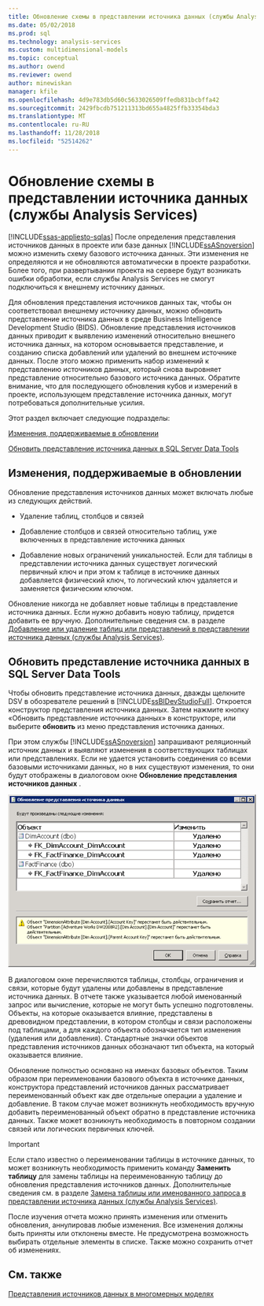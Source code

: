```yaml
---
title: Обновление схемы в представлении источника данных (службы Analysis Services) | Документация Майкрософт
ms.date: 05/02/2018
ms.prod: sql
ms.technology: analysis-services
ms.custom: multidimensional-models
ms.topic: conceptual
ms.author: owend
ms.reviewer: owend
author: minewiskan
manager: kfile
ms.openlocfilehash: 4d9e783db5d60c5633026509ffedb831bcbffa42
ms.sourcegitcommit: 2429fbcdb751211313bd655a4825ffb33354bda3
ms.translationtype: MT
ms.contentlocale: ru-RU
ms.lasthandoff: 11/28/2018
ms.locfileid: "52514262"
---
```

# <a name="refresh-the-schema-in-a-data-source-view-analysis-services"></a>Обновление схемы в представлении источника данных (службы Analysis Services)
[!INCLUDE[ssas-appliesto-sqlas](../../includes/ssas-appliesto-sqlas.md)]
  После определения представления источников данных в проекте или базе данных [!INCLUDE[ssASnoversion](../../includes/ssasnoversion-md.md)] можно изменить схему базового источника данных. Эти изменения не определяются и не обновляются автоматически в проекте разработки. Более того, при развертывании проекта на сервере будут возникать ошибки обработки, если службы Analysis Services не смогут подключиться к внешнему источнику данных.  
  
 Для обновления представления источников данных так, чтобы он соответствовал внешнему источнику данных, можно обновить представление источника данных в среде Business Intelligence Development Studio (BIDS). Обновление представления источников данных приводит к выявлению изменений относительно внешнего источника данных, на котором основывается представление, и созданию списка добавлений или удалений во внешнем источнике данных. После этого можно применить набор изменений к представлению источников данных, который снова выровняет представление относительно базового источника данных. Обратите внимание, что для последующего обновления кубов и измерений в проекте, использующем представление источника данных, могут потребоваться дополнительные усилия.  
  
 Этот раздел включает следующие подразделы:  
  
 [Изменения, поддерживаемые в обновлении](#bkmk_changlist)  
  
 [Обновить представление источника данных в SQL Server Data Tools](#bkmk_DSVrefresh)  
  
##  <a name="bkmk_changlist"></a> Изменения, поддерживаемые в обновлении  
 Обновление представления источников данных может включать любые из следующих действий.  
  
-   Удаление таблиц, столбцов и связей  
  
-   Добавление столбцов и связей относительно таблиц, уже включенных в представление источника данных  
  
-   Добавление новых ограничений уникальностей. Если для таблицы в представлении источника данных существует логический первичный ключ и при этом к таблице в источнике данных добавляется физический ключ, то логический ключ удаляется и заменяется физическим ключом.  
  
 Обновление никогда не добавляет новые таблицы в представление источника данных. Если нужно добавить новую таблицу, придется добавить ее вручную. Дополнительные сведения см. в разделе [Добавление или удаление таблиц или представлений в представлении источника данных (службы Analysis Services)](../../analysis-services/multidimensional-models/adding-or-removing-tables-or-views-in-a-data-source-view-analysis-services.md).  
  
##  <a name="bkmk_DSVrefresh"></a> Обновить представление источника данных в SQL Server Data Tools  
 Чтобы обновить представление источника данных, дважды щелкните DSV в обозревателе решений в [!INCLUDE[ssBIDevStudioFull](../../includes/ssbidevstudiofull-md.md)].  Откроется конструктор представления источника данных.  Затем нажмите кнопку «Обновить представление источника данных» в конструкторе, или выберите **обновить** из меню представления источника данных.  
  
 При этом службы [!INCLUDE[ssASnoversion](../../includes/ssasnoversion-md.md)] запрашивают реляционный источник данных и выявляют изменения в соответствующих таблицах или представлениях. Если не удается установить соединения со всеми базовыми источниками данных, но в них существуют изменения, то они будут отображены в диалоговом окне **Обновление представления источников данных** .  
  
 ![Обновить представление источника данных-диалоговое окно](../../analysis-services/multidimensional-models/media/ssas-olapdsv-refresh.gif "диалоговое окно «Обновление представления источников данных»")  
  
 В диалоговом окне перечисляются таблицы, столбцы, ограничения и связи, которые будут удалены или добавлены в представление источника данных. В отчете также указывается любой именованный запрос или вычисление, которые не могут быть успешно подготовлены. Объекты, на которые оказывается влияние, представлены в древовидном представлении, в котором столбцы и связи расположены под таблицами, а для каждого объекта обозначается тип изменения (удаления или добавления). Стандартные значки объектов представления источников данных обозначают тип объекта, на который оказывается влияние.  
  
 Обновление полностью основано на именах базовых объектов. Таким образом при переименовании базового объекта в источнике данных, конструктора представлений источников данных рассматривает переименованный объект как две отдельные операции a удаление и добавление. В таком случае может возникнуть необходимость вручную добавить переименованный объект обратно в представление источника данных. Также может возникнуть необходимость в повторном создании связей или логических первичных ключей.  
  
> [!IMPORTANT]  
>  Если стало известно о переименовании таблицы в источнике данных, то может возникнуть необходимость применить команду **Заменить таблицу** для замены таблицы на переименованную таблицу до обновления представления источников данных. Дополнительные сведения см. в разделе [Замена таблицы или именованного запроса в представлении источника данных (службы Analysis Services)](../../analysis-services/multidimensional-models/replace-a-table-or-a-named-query-in-a-data-source-view-analysis-services.md).  
  
 После изучения отчета можно принять изменения или отменить обновления, аннулировав любые изменения. Все изменения должны быть приняты или отклонены вместе. Не предусмотрена возможность выбирать отдельные элементы в списке. Также можно сохранить отчет об изменениях.  
  
## <a name="see-also"></a>См. также  
 [Представления источников данных в многомерных моделях](../../analysis-services/multidimensional-models/data-source-views-in-multidimensional-models.md)  
  
  
